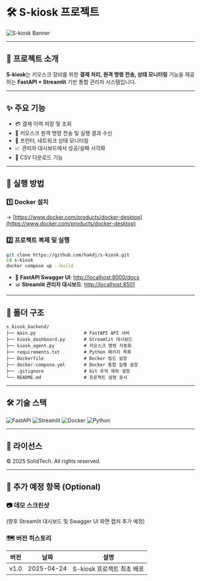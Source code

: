 # 🛠️ S-kiosk 프로젝트

![S-kiosk Banner](https://via.placeholder.com/1200x400?text=S-kiosk+Project)

---

## 📌 프로젝트 소개

**S-kiosk**는 키오스크 장비를 위한
**결제 처리, 원격 명령 전송, 상태 모니터링** 기능을 제공하는
**FastAPI + Streamlit** 기반 통합 관리자 시스템입니다.

---

## ✨ 주요 기능

- 💳 결제 이력 저장 및 조회
- 🔄 키오스크 원격 명령 전송 및 실행 결과 수신
- 📡 프린터, 네트워크 상태 모니터링
- 📈 관리자 대시보드에서 성공/실패 시각화
- 📁 CSV 다운로드 기능

---

## 🚀 실행 방법

### 1️⃣ Docker 설치

→ [https://www.docker.com/products/docker-desktop](https://www.docker.com/products/docker-desktop)

### 2️⃣ 프로젝트 복제 및 실행

```bash
git clone https://github.com/hakdj/s-kiosk.git
cd s-kiosk
docker compose up --build
```

- 📂 **FastAPI Swagger UI**: [http://localhost:8000/docs](http://localhost:8000/docs)
- 📊 **Streamlit 관리자 대시보드**: [http://localhost:8501](http://localhost:8501)

---

## 📁 폴더 구조

```
s_kiosk_backend/
├── main.py                  # FastAPI API 서버
├── kiosk_dashboard.py       # Streamlit 대시보드
├── kiosk_agent.py           # 키오스크 명령 자동화
├── requirements.txt         # Python 패키지 목록
├── Dockerfile               # Docker 빌드 설정
├── docker-compose.yml       # Docker 통합 실행 설정
├── .gitignore               # Git 추적 제외 설정
└── README.md                # 프로젝트 설명 문서
```

---

## 🛠️ 기술 스택

![FastAPI](https://img.shields.io/badge/FastAPI-005571?style=flat&logo=fastapi&logoColor=white)
![Streamlit](https://img.shields.io/badge/Streamlit-FF4B4B?style=flat&logo=streamlit&logoColor=white)
![Docker](https://img.shields.io/badge/Docker-2496ED?style=flat&logo=docker&logoColor=white)
![Python](https://img.shields.io/badge/Python-3776AB?style=flat&logo=python&logoColor=white)

---

## 📜 라이선스

© 2025 SolidTech. All rights reserved.

---

## 🧠 추가 예정 항목 (Optional)

### 📷 데모 스크린샷

(향후 Streamlit 대시보드 및 Swagger UI 화면 캡처 추가 예정)

### 🗺️ 버전 히스토리

| 버전 | 날짜 | 설명 |
|------|------|------|
| v1.0 | 2025-04-24 | S-kiosk 프로젝트 최초 배포 |
